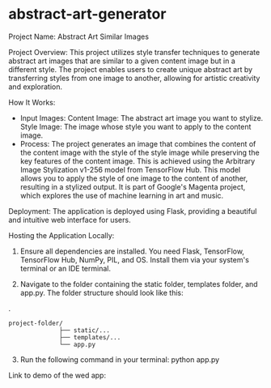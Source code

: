 # abstract-art-generator

Project Name: Abstract Art Similar Images

Project Overview:
This project utilizes style transfer techniques to generate abstract art images that are similar to a given content image but in a different style.
The project enables users to create unique abstract art by transferring styles from one image to another, allowing for artistic creativity and exploration.

How It Works:
- Input Images:
        Content Image: The abstract art image you want to stylize.
        Style Image: The image whose style you want to apply to the content image.
- Process:
The project generates an image that combines the content of the content image with the style of the style image while preserving the key features of the content image. This is achieved using the Arbitrary Image Stylization v1-256 model from TensorFlow Hub. This model allows you to apply the style of one image to the content of another, resulting in a stylized output. It is part of Google's Magenta project, which explores the use of machine learning in art and music.

Deployment:
The application is deployed using Flask, providing a beautiful and intuitive web interface for users.

Hosting the Application Locally:

1. Ensure all dependencies are installed. You need Flask, TensorFlow, TensorFlow Hub, NumPy, PIL, and OS. Install them via your system's terminal or an IDE terminal.

2. Navigate to the folder containing the static folder, templates folder, and app.py. The folder structure should look like this:

.

    project-folder/
                  ├── static/...
                  ├── templates/...
                  └── app.py

3. Run the following command in your terminal: python app.py

Link to demo of the wed app: 
